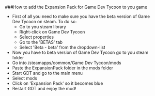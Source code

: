 ###How to add the Expansion Pack for Game Dev Tycoon to you game

  - First of all you need to make sure you have the beta version of Game Dev Tycoon on steam.
    To do so:
      - Go to you steam library
      - Right-click on Game Dev Tycoon
      - Select properties
      - Go to the 'BETAS' tab
      - Select 'Beta - beta' from the dropdown-list
  - Now you have to beta version of Game Dev Tycoon go to you steam folder
  - Go into /steamapps/common/Game Dev Tycoon/mods
  - Paste the ExpansionPack folder in the mods folder
  - Start GDT and go to the main menu
  - Select mods
  - Click on 'Expansion Pack' so it becomes blue
  - Restart GDT and enjoy the mod!
